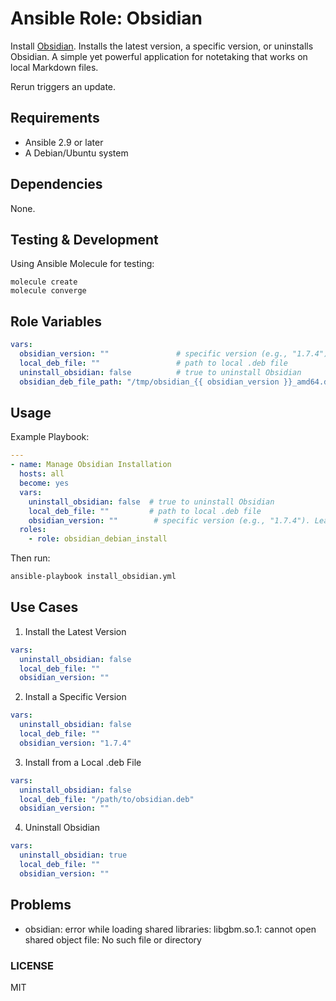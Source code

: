 # Ansible Role: Obsidian

Install [Obsidian](https://obsidian.md/).
Installs the latest version, a specific version, or uninstalls Obsidian.
A simple yet powerful application for notetaking that works on local Markdown files.

Rerun triggers an update.

## Requirements

- Ansible 2.9 or later
- A Debian/Ubuntu system

## Dependencies
None.

## Testing & Development
Using Ansible Molecule for testing:
```SHELL
molecule create
molecule converge
```

## Role Variables

```yaml
vars:
  obsidian_version: ""               # specific version (e.g., "1.7.4"). Leave blank for latest
  local_deb_file: ""                 # path to local .deb file
  uninstall_obsidian: false          # true to uninstall Obsidian
  obsidian_deb_file_path: "/tmp/obsidian_{{ obsidian_version }}_amd64.deb"
```

## Usage
Example Playbook:

```yaml
---
- name: Manage Obsidian Installation
  hosts: all
  become: yes
  vars:
    uninstall_obsidian: false  # true to uninstall Obsidian
    local_deb_file: ""         # path to local .deb file
    obsidian_version: ""        # specific version (e.g., "1.7.4"). Leave blank for latest
  roles:
    - role: obsidian_debian_install
```

Then run:
```bash
ansible-playbook install_obsidian.yml
```

## Use Cases
1. Install the Latest Version

```yaml
vars:
  uninstall_obsidian: false
  local_deb_file: ""
  obsidian_version: ""
```

2. Install a Specific Version
```yaml
vars:
  uninstall_obsidian: false
  local_deb_file: ""
  obsidian_version: "1.7.4"
```

3. Install from a Local .deb File
```yaml
vars:
  uninstall_obsidian: false
  local_deb_file: "/path/to/obsidian.deb"
  obsidian_version: ""
```

4. Uninstall Obsidian
```yaml
vars:
  uninstall_obsidian: true
  local_deb_file: ""
  obsidian_version: ""
```

## Problems
- obsidian: error while loading shared libraries: libgbm.so.1: cannot open shared object file: No such file or directory


### LICENSE
MIT


